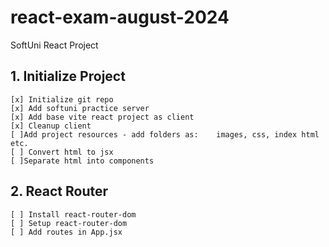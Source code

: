 # react-exam-august-2024
SoftUni React Project

## 1. Initialize Project
    [x] Initialize git repo
    [x] Add softuni practice server
    [x] Add base vite react project as client
    [x] Cleanup client
    [ ]Add project resources - add folders as:    images, css, index html etc.
    [ ] Convert html to jsx
    [ ]Separate html into components
## 2. React Router
    [ ] Install react-router-dom
    [ ] Setup react-router-dom
    [ ] Add routes in App.jsx
